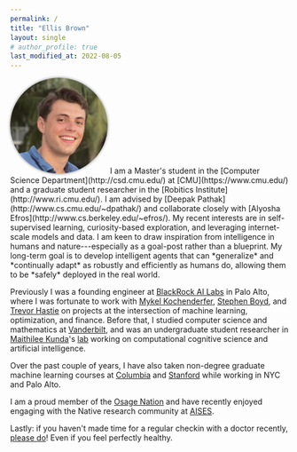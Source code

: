 ```yaml
---
permalink: /
title: "Ellis Brown"
layout: single
# author_profile: true
last_modified_at: 2022-08-05
---
```

<img src="/assets/images/elb.jpg" alt="elb" class="align-right" width="35%" style="box-shadow: 0 0 5px #828282; margin-top: 0em; margin-bottom: 0em; border-radius: 50%;"> 
I am a Master's student in the [Computer Science Department](http://csd.cmu.edu/) at [CMU](https://www.cmu.edu/) and a graduate student researcher in the [Robitics Institute](http://www.ri.cmu.edu/). I am advised by [Deepak Pathak](http://www.cs.cmu.edu/~dpathak/) and collaborate closely with [Alyosha Efros](http://www.cs.berkeley.edu/~efros/).
My recent interests are in self-supervised learning, curiosity-based exploration, and leveraging internet-scale models and data.
I am keen to draw inspiration from intelligence in humans and nature---especially as a goal-post rather than a blueprint.
My long-term goal is to develop intelligent agents that can *generalize* and *continually adapt* as robustly and efficiently as humans do, allowing them to be *safely* deployed in the real world.

Previously I was a founding engineer at [BlackRock AI Labs](http://www.blackrock.com/corporate/ai) in Palo Alto, where I was fortunate to work with 
[Mykel Kochenderfer](http://mykel.kochenderfer.com/),
[Stephen Boyd](http://web.stanford.edu/~boyd/),
and [Trevor Hastie](http://web.stanford.edu/~hastie/)
on projects at the intersection of machine learning, optimization, and finance. Before that, I studied computer science and mathematics at [Vanderbilt](http://www.vanderbilt.edu/), and was an undergraduate student researcher in [Maithilee Kunda](http://my.vanderbilt.edu/mkunda/)'s [lab](http://my.vanderbilt.edu/aivaslab/) working on computational cognitive science and artificial intelligence.

Over the past couple of years, I have also taken non-degree graduate machine learning courses at [Columbia](http://www.columbia.edu/) and [Stanford](http://www.stanford.edu/) while working in NYC and Palo Alto.

I am a proud member of the [Osage Nation](http://www.osagenation-nsn.gov/) and have recently enjoyed engaging with the Native research community at [AISES](http://conference.aises.org/).

Lastly: if you haven't made time for a regular checkin with a doctor recently, [please do](/life/make-time-for-the-doctor/)! Even if you feel perfectly healthy.
